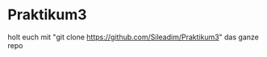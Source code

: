 Praktikum3
==========


holt euch mit "git clone https://github.com/Sileadim/Praktikum3" das ganze repo
